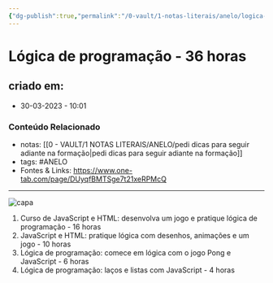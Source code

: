 ```yaml
---
{"dg-publish":true,"permalink":"/0-vault/1-notas-literais/anelo/logica-de-programacao-36-horas/","tags":["ANELO"],"dgHomeLink":true,"dgShowLocalGraph":true,"dgShowFileTree":true,"dgEnableSearch":true,"noteIcon":""}
---
```


# Lógica de programação - 36 horas

## criado em: 
-  30-03-2023 - 10:01

### Conteúdo Relacionado
- notas: [[0 - VAULT/1 NOTAS LITERAIS/ANELO/pedi dicas para seguir adiante na formação\|pedi dicas para seguir adiante na formação]]
- tags: #ANELO 
- Fontes & Links: https://www.one-tab.com/page/DUyqfBMTSge7t21xeRPMcQ

---
![capa](https://i.postimg.cc/hjGsQp3c/image.png)

1. Curso de JavaScript e HTML: desenvolva um jogo e pratique lógica de programação - 16 horas
2. JavaScript e HTML: pratique lógica com desenhos, animações e um jogo - 10 horas
3. Lógica de programação: comece em lógica com o jogo Pong e JavaScript - 6 horas
4. Lógica de programação: laços e listas com JavaScript -  4 horas

   



